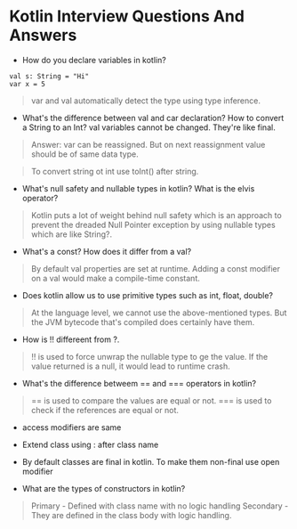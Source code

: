 # Kotlin Interview Questions And Answers

* How do you declare variables in kotlin?

```
val s: String = "Hi"
var x = 5
```

>var and val automatically detect the type using type inference.

* What's the difference between val and car declaration? How to convert a String to an Int? val variables cannot be changed. They're like final.

>Answer: var can be reassigned. But on next reassignment value should be of same data type.

>To convert string ot int use toInt() after string.

* What's null safety and nullable types in kotlin? What is the elvis operator?

>Kotlin puts a lot of weight behind null safety which is an approach to prevent the dreaded Null Pointer exception by using nullable types which are like String?.

* What's a const? How does it differ from a val?

>By default val properties are set at runtime. Adding a const modifier on a val would make a compile-time constant.

* Does kotlin allow us to use primitive types such as int, float, double?

>At the language level, we cannot use the above-mentioned types. But the JVM bytecode that's compiled does certainly have them.

* How is !! differeent from ?.

>!! is used to force unwrap the nullable type to ge the value. If the value returned is a null, it would lead to runtime crash.

* What's the difference betweem == and === operators in kotlin?

>== is used to compare the values are equal or not. === is used to check if the references are equal or not.

* access modifiers are same

* Extend class using : after class name

* By default classes are final in kotlin. To make them non-final use open modifier

* What are the types of constructors in kotlin?

>Primary - Defined with class name with no logic handling
>Secondary - They are defined in the class body with logic handling.





